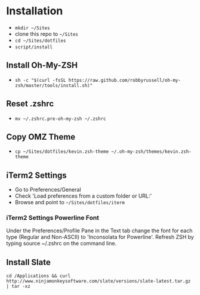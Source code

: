# Installation
* `mkdir ~/Sites`
* clone this repo to `~/Sites`
* `cd ~/Sites/dotfiles`
* `script/install`


## Install Oh-My-ZSH
* `sh -c "$(curl -fsSL https://raw.github.com/robbyrussell/oh-my-zsh/master/tools/install.sh)"`

## Reset .zshrc
* `mv ~/.zshrc.pre-oh-my-zsh ~/.zshrc`

## Copy OMZ Theme
* `cp ~/Sites/dotfiles/kevin.zsh-theme ~/.oh-my-zsh/themes/kevin.zsh-theme`

## iTerm2 Settings
* Go to Preferences/General
* Check 'Load preferences from a custom folder or URL:'
* Browse and point to `~/Sites/dotfiles/iterm`

### iTerm2 Settings Powerline Font
Under the Preferences/Profile Pane in the Text tab change the font for each type (Regular and Non-ASCII) to 'Inconsolata for Powerline'.
Refresh ZSH by typing source ~/.zshrc on the command line.

## Install Slate
`cd /Applications && curl http://www.ninjamonkeysoftware.com/slate/versions/slate-latest.tar.gz | tar -xz`
